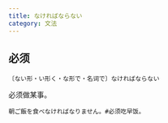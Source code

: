 ```yaml
---
title: なければならない
category: 文法
---
```


## 必须

`〔ない形・い形く・な形で・名词で〕なければならない`

必须做某事。

```example
朝ご飯を食べなければなりません。#必须吃早饭。
```
